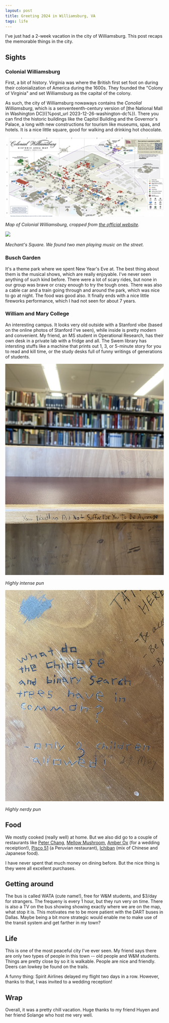 ```yaml
---
layout: post
title: Greeting 2024 in Williamsburg, VA
tags: life
---
```


<!-- 
OUTLINE:
- sights
- food
- travel
- life
 -->

I've just had a 2-week vacation in the city of Williamsburg. This post recaps the memorable things in the city.

## Sights

### Colonial Williamsburg

First, a bit of history. Virginia was where the British first set foot on during their colonialization of America during the 1600s. They founded the "Colony of Virginia" and set Williamsburg as the capital of the colony.

As such, the city of Williamsburg nowaways contains the *Conolial Williamsburg*, which is a senventeenth-century version of [the National Mall in Washington DC]({%post_url 2023-12-26-washington-dc%}). There you can find the historic buildings like the Capitol Building and the Governor's Palace, a long with new constructions for tourism like museums, spas, and hotels. It is a nice little square, good for walking and drinking hot chocolate.

![](/assets/williamsburg/colonial-williamsburg-map.png)

*Map of Colonial Williamsburg, cropped from [the official website](https://www.colonialwilliamsburg.org/map/).*

![](/assets/williamsburg/collonial-wil-square.jpeg)

*Mechant's Square. We found two men playing music on the street.*

### Busch Garden

It's a theme park where we spent New Year's Eve at. The best thing about them is the musical shows, which are really enjoyable. I've never seen anything of such kind before. There were a lot of scary rides, but none in our group was brave or crazy enough to try the tough ones. There was also a cable car and a train going through and around the park, which was nice to go at night. The food was good also. It finally ends with a nice little fireworks performance, which I had not seen for about 7 years.

### William and Mary College

An interesting campus. It looks very old outside with a Stanford vibe (based on the online photos of Stanford I've seen), while inside is pretty modern and convenient. My friend, an MS student in Operational Research, has their own desk in a private lab with a fridge and all. The Swem library has intersting stuffs like a machine that prints out 1, 3, or 5-minute story for you to read and kill time, or the study desks full of funny writings of generations of students.

![](/assets/williamsburg/library-2.jpeg)

*Highly intense pun*

![](/assets/williamsburg/library-1.jpeg)

*Highly nerdy pun*

## Food

We mostly cooked (really well) at home. But we also did go to a couple of restaurants like [Peter Chang](https://maps.app.goo.gl/81LE4azfBHevurN78), [Mellow Mushroom](https://maps.app.goo.gl/mEaFnxic44jSDqaW7), [Amber Ox](https://maps.app.goo.gl/TjrMyzAzjFEZBCDz7) (for a wedding receiption!), [Pisco 51](https://maps.app.goo.gl/jHcHK6P4e8HnPvi48) (a Peruvian restaurant), [Ichiban](https://maps.app.goo.gl/H1fp8Z2b6uJbGKib8) (mix of Chinese and Japanese food).

I have never spent that much money on dining before. But the nice thing is they were all excellent purchases. 

## Getting around

The bus is called WATA (cute name!), free for W&M students, and $3/day for strangers. The frequeny is every 1 hour, but they run very on time. There is also a TV on the bus showing showing exactly where we are on the map, what stop it is. This motivates me to be more patient with the DART buses in Dallas. Maybe being a bit more strategic would enable me to make use of the transit system and get farther in my town?

## Life

This is one of the most peaceful city I've ever seen. My friend says there are only two types of people in this town -- old people and W&M students. Things are pretty close by so it is walkable. People are nice and friendly. Deers can lowkey be found on the trails.

A funny thing: Spirit Airlines delayed my flight two days in a row. However, thanks to that, I was invited to a wedding reception!

## Wrap

Overall, it was a pretty chill vacation. Huge thanks to my friend Huyen and her friend Solange who host me very well.
